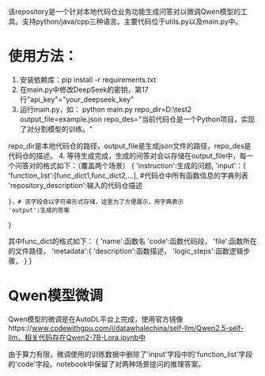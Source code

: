 该repository是一个针对本地代码仓业务功能生成问答对以微调Qwen模型的工具。支持python/java/cpp三种语言。主要代码位于utils.py以及main.py中。

# 使用方法：
1. 安装依赖库：pip install -r requirements.txt
2. 在main.py中修改DeepSeek的密钥，第17行"api_key"="your_deepseek_key"
3. 运行main.py，如： python main.py repo_dir=D:\test2 output_file=example.json repo_des="当前代码仓是一个Python项目，实现了对分割模型的训练。"

repo_dir是本地代码仓的路径，output_file是生成json文件的路径，repo_des是代码仓的描述。
4. 等待生成完成，生成的问答对会以存储在output_file中，每一个问答对的格式如下：（覆盖两个场景）
{
    'instruction':生成的问题,
    'input'：{
        'function_list':[func_dict1,func_dict2,...], #代码仓中所有函数信息的字典列表
        'repository_description':输入的代码仓描述

    }，# 该字段会以字符串形式存储，这里为了方便展示，用字典表示
    'output':生成的答案
}

其中func_dict的格式如下：
{
    'name':函数名
    'code':函数代码段，
    'file':函数所在的文件路径，
    'metadata':{
        'description':函数描述，
        'logic_steps':函数逻辑步骤，
    }
}

# Qwen模型微调
Qwen模型的微调是在AutoDL平台上完成，使用官方镜像https://www.codewithgpu.com/i/datawhalechina/self-llm/Qwen2.5-self-llm，相关代码存在Qwen2-7B-Lora.ipynb中

由于算力有限，微调使用的训练数据中删除了'input'字段中的'function_list'字段的'code'字段。notebook中保留了对两种场景提问的推理答案。

